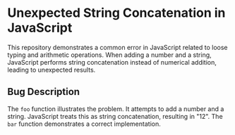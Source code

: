 # Unexpected String Concatenation in JavaScript

This repository demonstrates a common error in JavaScript related to loose typing and arithmetic operations.  When adding a number and a string, JavaScript performs string concatenation instead of numerical addition, leading to unexpected results.

## Bug Description

The `foo` function illustrates the problem. It attempts to add a number and a string.  JavaScript treats this as string concatenation, resulting in "12". The `bar` function demonstrates a correct implementation.